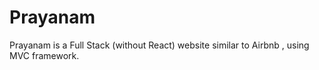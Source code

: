 # Prayanam
Prayanam is a Full Stack (without React) website similar to Airbnb , using MVC framework.
